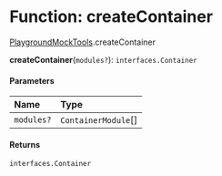 # Function: createContainer

[PlaygroundMockTools](/auto-docs/playground-react/modules/PlaygroundMockTools.md).createContainer

**createContainer**(`modules?`): `interfaces.Container`

#### Parameters

| Name | Type |
| :------ | :------ |
| `modules?` | `ContainerModule`\[] |

#### Returns

`interfaces.Container`

